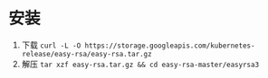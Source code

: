 # 安装

1. 下载 `curl -L -O https://storage.googleapis.com/kubernetes-release/easy-rsa/easy-rsa.tar.gz`
2. 解压 `tar xzf easy-rsa.tar.gz && cd easy-rsa-master/easyrsa3`
